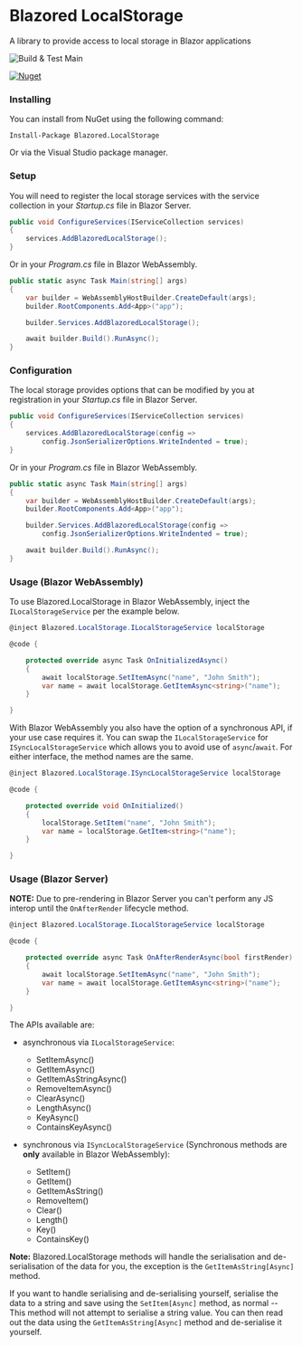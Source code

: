 # Blazored LocalStorage
A library to provide access to local storage in Blazor applications

![Build & Test Main](https://github.com/Blazored/LocalStorage/workflows/Build%20&%20Test%20Main/badge.svg)

[![Nuget](https://img.shields.io/nuget/v/blazored.localstorage.svg)](https://www.nuget.org/packages/Blazored.LocalStorage/)

### Installing

You can install from NuGet using the following command:

`Install-Package Blazored.LocalStorage`

Or via the Visual Studio package manager.

### Setup

You will need to register the local storage services with the service collection in your _Startup.cs_ file in Blazor Server.

```c#
public void ConfigureServices(IServiceCollection services)
{
    services.AddBlazoredLocalStorage();
}
``` 

Or in your _Program.cs_ file in Blazor WebAssembly.

```c#
public static async Task Main(string[] args)
{
    var builder = WebAssemblyHostBuilder.CreateDefault(args);
    builder.RootComponents.Add<App>("app");

    builder.Services.AddBlazoredLocalStorage();

    await builder.Build().RunAsync();
}
```

### Configuration

The local storage provides options that can be modified by you at registration in your _Startup.cs_ file in Blazor Server.


```c#
public void ConfigureServices(IServiceCollection services)
{
    services.AddBlazoredLocalStorage(config =>
        config.JsonSerializerOptions.WriteIndented = true);
}
```
Or in your _Program.cs_ file in Blazor WebAssembly.

```c#
public static async Task Main(string[] args)
{
    var builder = WebAssemblyHostBuilder.CreateDefault(args);
    builder.RootComponents.Add<App>("app");

    builder.Services.AddBlazoredLocalStorage(config =>
        config.JsonSerializerOptions.WriteIndented = true);

    await builder.Build().RunAsync();
}
```

### Usage (Blazor WebAssembly)
To use Blazored.LocalStorage in Blazor WebAssembly, inject the `ILocalStorageService` per the example below.

```c#
@inject Blazored.LocalStorage.ILocalStorageService localStorage

@code {

    protected override async Task OnInitializedAsync()
    {
        await localStorage.SetItemAsync("name", "John Smith");
        var name = await localStorage.GetItemAsync<string>("name");
    }

}
```

With Blazor WebAssembly you also have the option of a synchronous API, if your use case requires it. You can swap the `ILocalStorageService` for `ISyncLocalStorageService` which allows you to avoid use of `async`/`await`. For either interface, the method names are the same.

```c#
@inject Blazored.LocalStorage.ISyncLocalStorageService localStorage

@code {

    protected override void OnInitialized()
    {
        localStorage.SetItem("name", "John Smith");
        var name = localStorage.GetItem<string>("name");
    }

}
```

### Usage (Blazor Server)

**NOTE:** Due to pre-rendering in Blazor Server you can't perform any JS interop until the `OnAfterRender` lifecycle method.

```c#
@inject Blazored.LocalStorage.ILocalStorageService localStorage

@code {

    protected override async Task OnAfterRenderAsync(bool firstRender)
    {
        await localStorage.SetItemAsync("name", "John Smith");
        var name = await localStorage.GetItemAsync<string>("name");
    }

}
```

The APIs available are:

- asynchronous via `ILocalStorageService`:
  - SetItemAsync()
  - GetItemAsync()
  - GetItemAsStringAsync()
  - RemoveItemAsync()
  - ClearAsync()
  - LengthAsync()
  - KeyAsync()
  - ContainsKeyAsync()
  
- synchronous via `ISyncLocalStorageService` (Synchronous methods are **only** available in Blazor WebAssembly):
  - SetItem()
  - GetItem()
  - GetItemAsString()
  - RemoveItem()
  - Clear()
  - Length()
  - Key()
  - ContainsKey()

**Note:** Blazored.LocalStorage methods will handle the serialisation and de-serialisation of the data for you, the exception is the `GetItemAsString[Async]` method.

If you want to handle serialising and de-serialising yourself, serialise the data to a string and save using the `SetItem[Async]` method, as normal -- This method will not attempt to serialise a string value. You can then read out the data using the `GetItemAsString[Async]` method and de-serialise it yourself.
